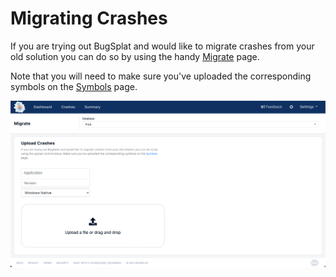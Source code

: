 # Migrating Crashes

If you are trying out BugSplat and would like to migrate crashes from your old solution you can do so by using the handy [Migrate](https://app.bugsplat.com/v2/migrate) page.

Note that you will need to make sure you've uploaded the corresponding symbols on the [Symbols](https://app.bugsplat.com/v2/symbols?database=Fred) page.

![](../../.gitbook/assets/migrate-page.png)

